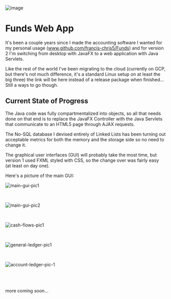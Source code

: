 ![image](https://user-images.githubusercontent.com/50467171/184467930-2014ae7c-337e-48ee-bb68-f83ec3af4a2f.png)

<h1>Funds Web App</h1>


It's been a couple years since I made the accounting software I wanted for my personal usage (www.github.com/francis-chris5/Funds) and for version 2 I'm switching from desktop with JavaFX to a web application with Java Servlets.


Like the rest of the world I've been migrating to the cloud (currently on GCP, but there's not much difference, it's a standard Linux setup on at least the big three) the link will be here instead of a release package when finished... Still a ways to go though.


<h2>Current State of Progress</h2>

The Java code was fully compartmentalized into objects, so all that needs done on that end is to replace the JavaFX Controller with the Java Servlets that communicate to an HTML5 page through AJAX requests.

The No-SQL database I devised entirely of Linked Lists has been turning out acceptable metrics for both the memory and the storage side so no need to change it.

The graphical user interfaces (GUI) will probably take the most time, but version 1 used FXML styled with CSS, so the change over was fairly easy (at least on day one).

Here's a picture of the main GUI:



![main-gui-pic1](https://user-images.githubusercontent.com/50467171/184467878-fd254886-7f80-4aaa-828a-e3d814cc1c82.png)

<br>

![main-gui-pic2](https://user-images.githubusercontent.com/50467171/184468029-87d2d600-c530-4485-bdbe-310a9b0e3a8a.png)

<br>

![cash-flows-pic1](https://user-images.githubusercontent.com/50467171/184511395-c1d1df6c-79d1-4f2c-8b8d-6b4ff2479e64.png)

<br>

![general-ledger-pic1](https://user-images.githubusercontent.com/50467171/184511397-c5cefa45-119f-4691-9c0e-406d04503fce.png)

<br>

![account-ledger-pic-1](https://user-images.githubusercontent.com/50467171/185686810-3eeb3175-9209-4674-b799-f7142af4e2be.png)


<br>
<br>
<br>
more coming soon...


